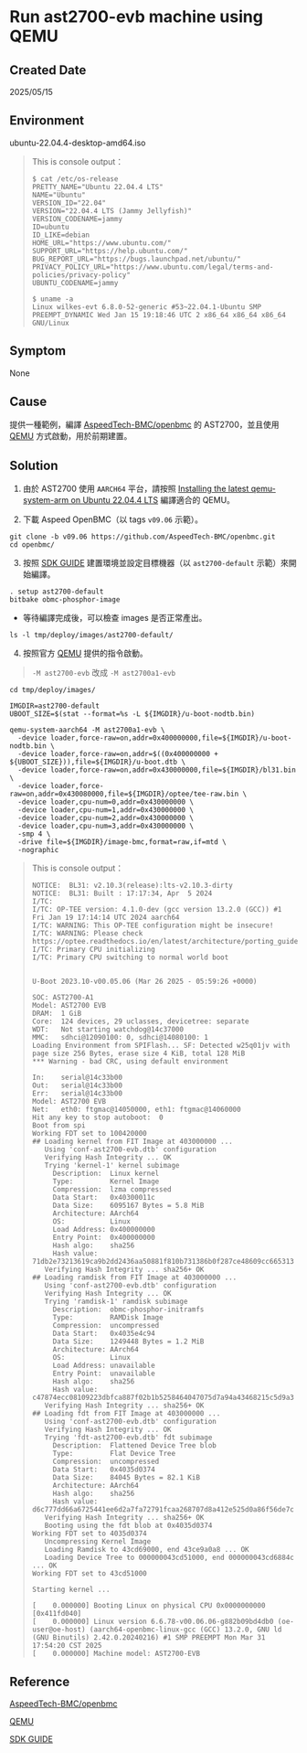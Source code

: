 # Run ast2700-evb machine using QEMU

## Created Date
2025/05/15

## Environment
ubuntu-22.04.4-desktop-amd64.iso
> This is console output：
> ```console＝
> $ cat /etc/os-release
> PRETTY_NAME="Ubuntu 22.04.4 LTS"
> NAME="Ubuntu"
> VERSION_ID="22.04"
> VERSION="22.04.4 LTS (Jammy Jellyfish)"
> VERSION_CODENAME=jammy
> ID=ubuntu
> ID_LIKE=debian
> HOME_URL="https://www.ubuntu.com/"
> SUPPORT_URL="https://help.ubuntu.com/"
> BUG_REPORT_URL="https://bugs.launchpad.net/ubuntu/"
> PRIVACY_POLICY_URL="https://www.ubuntu.com/legal/terms-and-policies/privacy-policy"
> UBUNTU_CODENAME=jammy
> 
> $ uname -a
> Linux wilkes-evt 6.8.0-52-generic #53~22.04.1-Ubuntu SMP PREEMPT_DYNAMIC Wed Jan 15 19:18:46 UTC 2 x86_64 x86_64 x86_64 GNU/Linux
> ```

## Symptom
None

## Cause
提供一種範例，編譯 [AspeedTech-BMC/openbmc](<https://github.com/AspeedTech-BMC/openbmc>) 的 AST2700，並且使用 [QEMU](<https://www.qemu.org/docs/master/system/arm/aspeed.html>) 方式啟動，用於前期建置。

## Solution
1. 由於 AST2700 使用 `AARCH64` 平台，請按照 [Installing the latest qemu-system-arm on Ubuntu 22.04.4 LTS](<https://github.com/ChrisDeng21/daily-record/blob/main/ubuntu/Installing_the_latest_qemu-system-arm_on_Ubuntu_22.04.4_LTS.md#buiild>) 編譯適合的 QEMU。

2. 下載 Aspeed OpenBMC（以 tags `v09.06` 示範）。
```shell
git clone -b v09.06 https://github.com/AspeedTech-BMC/openbmc.git
cd openbmc/
```

3. 按照 [SDK GUIDE](<https://github.com/AspeedTech-BMC/openbmc/tree/aspeed-master/meta-aspeed-sdk#create-build-environment>) 建置環境並設定目標機器（以 `ast2700-default` 示範）來開始編譯。
```shell
. setup ast2700-default
bitbake obmc-phosphor-image
```
- 等待編譯完成後，可以檢查 images 是否正常產出。
```shell
ls -l tmp/deploy/images/ast2700-default/
```

4. 按照官方 [QEMU](<https://www.qemu.org/docs/master/system/arm/aspeed.html>) 提供的指令啟動。
> `-M ast2700-evb` 改成 `-M ast2700a1-evb`
```shell
cd tmp/deploy/images/

IMGDIR=ast2700-default
UBOOT_SIZE=$(stat --format=%s -L ${IMGDIR}/u-boot-nodtb.bin)

qemu-system-aarch64 -M ast2700a1-evb \
  -device loader,force-raw=on,addr=0x400000000,file=${IMGDIR}/u-boot-nodtb.bin \
  -device loader,force-raw=on,addr=$((0x400000000 + ${UBOOT_SIZE})),file=${IMGDIR}/u-boot.dtb \
  -device loader,force-raw=on,addr=0x430000000,file=${IMGDIR}/bl31.bin \
  -device loader,force-raw=on,addr=0x430080000,file=${IMGDIR}/optee/tee-raw.bin \
  -device loader,cpu-num=0,addr=0x430000000 \
  -device loader,cpu-num=1,addr=0x430000000 \
  -device loader,cpu-num=2,addr=0x430000000 \
  -device loader,cpu-num=3,addr=0x430000000 \
  -smp 4 \
  -drive file=${IMGDIR}/image-bmc,format=raw,if=mtd \
  -nographic
```
> This is console output：
> ```console＝
> NOTICE:  BL31: v2.10.3(release):lts-v2.10.3-dirty
> NOTICE:  BL31: Built : 17:17:34, Apr  5 2024
> I/TC:
> I/TC: OP-TEE version: 4.1.0-dev (gcc version 13.2.0 (GCC)) #1 Fri Jan 19 17:14:14 UTC 2024 aarch64
> I/TC: WARNING: This OP-TEE configuration might be insecure!
> I/TC: WARNING: Please check https://optee.readthedocs.io/en/latest/architecture/porting_guidelines.html
> I/TC: Primary CPU initializing
> I/TC: Primary CPU switching to normal world boot
> 
> 
> U-Boot 2023.10-v00.05.06 (Mar 26 2025 - 05:59:26 +0000)
> 
> SOC: AST2700-A1
> Model: AST2700 EVB
> DRAM:  1 GiB
> Core:  124 devices, 29 uclasses, devicetree: separate
> WDT:   Not starting watchdog@14c37000
> MMC:   sdhci@12090100: 0, sdhci@14080100: 1
> Loading Environment from SPIFlash... SF: Detected w25q01jv with page size 256 Bytes, erase size 4 KiB, total 128 MiB
> *** Warning - bad CRC, using default environment
> 
> In:    serial@14c33b00
> Out:   serial@14c33b00
> Err:   serial@14c33b00
> Model: AST2700 EVB
> Net:   eth0: ftgmac@14050000, eth1: ftgmac@14060000
> Hit any key to stop autoboot:  0
> Boot from spi
> Working FDT set to 100420000
> ## Loading kernel from FIT Image at 403000000 ...
>    Using 'conf-ast2700-evb.dtb' configuration
>    Verifying Hash Integrity ... OK
>    Trying 'kernel-1' kernel subimage
>      Description:  Linux kernel
>      Type:         Kernel Image
>      Compression:  lzma compressed
>      Data Start:   0x40300011c
>      Data Size:    6095167 Bytes = 5.8 MiB
>      Architecture: AArch64
>      OS:           Linux
>      Load Address: 0x400000000
>      Entry Point:  0x400000000
>      Hash algo:    sha256
>      Hash value:   71db2e73213619ca9b2dd2436aa50881f810b731386b0f287ce48609cc665313
>    Verifying Hash Integrity ... sha256+ OK
> ## Loading ramdisk from FIT Image at 403000000 ...
>    Using 'conf-ast2700-evb.dtb' configuration
>    Verifying Hash Integrity ... OK
>    Trying 'ramdisk-1' ramdisk subimage
>      Description:  obmc-phosphor-initramfs
>      Type:         RAMDisk Image
>      Compression:  uncompressed
>      Data Start:   0x4035e4c94
>      Data Size:    1249448 Bytes = 1.2 MiB
>      Architecture: AArch64
>      OS:           Linux
>      Load Address: unavailable
>      Entry Point:  unavailable
>      Hash algo:    sha256
>      Hash value:   c47874ecc08109223dbfca887f02b1b5258464047075d7a94a43468215c5d9a3
>    Verifying Hash Integrity ... sha256+ OK
> ## Loading fdt from FIT Image at 403000000 ...
>    Using 'conf-ast2700-evb.dtb' configuration
>    Verifying Hash Integrity ... OK
>    Trying 'fdt-ast2700-evb.dtb' fdt subimage
>      Description:  Flattened Device Tree blob
>      Type:         Flat Device Tree
>      Compression:  uncompressed
>      Data Start:   0x4035d0374
>      Data Size:    84045 Bytes = 82.1 KiB
>      Architecture: AArch64
>      Hash algo:    sha256
>      Hash value:   d6c777dd66a6725441ee6d2a7fa72791fcaa268707d8a412e525d0a86f56de7c
>    Verifying Hash Integrity ... sha256+ OK
>    Booting using the fdt blob at 0x4035d0374
> Working FDT set to 4035d0374
>    Uncompressing Kernel Image
>    Loading Ramdisk to 43cd69000, end 43ce9a0a8 ... OK
>    Loading Device Tree to 000000043cd51000, end 000000043cd6884c ... OK
> Working FDT set to 43cd51000
> 
> Starting kernel ...
> 
> [    0.000000] Booting Linux on physical CPU 0x0000000000 [0x411fd040]
> [    0.000000] Linux version 6.6.78-v00.06.06-g882b09bd4db0 (oe-user@oe-host) (aarch64-openbmc-linux-gcc (GCC) 13.2.0, GNU ld (GNU Binutils) 2.42.0.20240216) #1 SMP PREEMPT Mon Mar 31 17:54:20 CST 2025
> [    0.000000] Machine model: AST2700-EVB
> ```

## Reference
[AspeedTech-BMC/openbmc](<https://github.com/AspeedTech-BMC/openbmc>)

[QEMU](<https://www.qemu.org/docs/master/system/arm/aspeed.html>)

[SDK GUIDE](<https://github.com/AspeedTech-BMC/openbmc/tree/aspeed-master/meta-aspeed-sdk#create-build-environment>)
